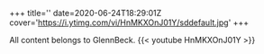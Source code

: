 +++
title=''
date=2020-06-24T18:29:01Z
cover='https://i.ytimg.com/vi/HnMKXOnJ01Y/sddefault.jpg'
+++

All content belongs to GlennBeck.
{{< youtube HnMKXOnJ01Y >}}
